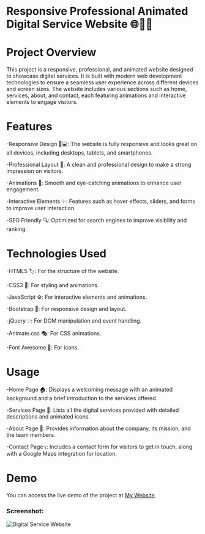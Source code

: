 # Responsive Professional Animated Digital Service Website 🌐💼🎨

# Project Overview
This project is a responsive, professional, and animated website designed to showcase digital services. It is built with modern web development technologies to ensure a seamless user experience across different devices and screen sizes. The website includes various sections such as home, services, about, and contact, each featuring animations and interactive elements to engage visitors.

# Features

-Responsive Design 📱💻: The website is fully responsive and looks great on all devices, including desktops, tablets, and smartphones.

-Professional Layout 🏢: A clean and professional design to make a strong impression on visitors.

-Animations 🎥: Smooth and eye-catching animations to enhance user engagement.

-Interactive Elements ✨: Features such as hover effects, sliders, and forms to improve user interaction.

-SEO Friendly 🔍: Optimized for search engines to improve visibility and ranking.

# Technologies Used

-HTML5 🏷️: For the structure of the website.

-CSS3 🎨: For styling and animations.

-JavaScript ⚙️: For interactive elements and animations.

-Bootstrap 📏: For responsive design and layout.

-jQuery 💡: For DOM manipulation and event handling.

-Animate.css 🎭: For CSS animations.

-Font Awesome 🌟: For icons.

# Usage

-Home Page 🏠: Displays a welcoming message with an animated background and a brief introduction to the services offered.

-Services Page 💼: Lists all the digital services provided with detailed descriptions and animated icons.

-About Page 👥: Provides information about the company, its mission, and the team members.

-Contact Page 📞: Includes a contact form for visitors to get in touch, along with a Google Maps integration for location.

# Demo
You can access the live demo of the project at  [My Website](http://127.0.0.1:3000/index.html).

### Screenshot:
![Digital Service Website](https://github.com/Paromita-maji/Digital-Website/tree/main/ss)
